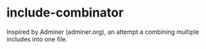 # include-combinator
Inspired by Adminer (adminer.org), an attempt a combining multiple includes into one file.
